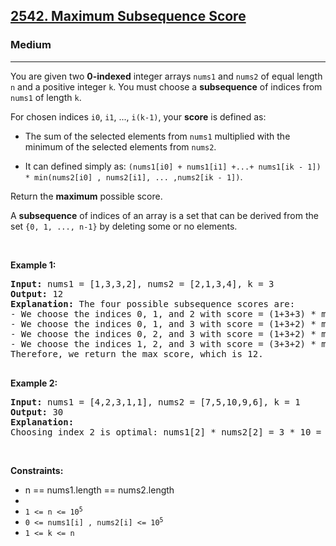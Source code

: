 <h2><a href="https://leetcode.com/problems/maximum-subsequence-score/">2542. Maximum Subsequence Score</a></h2><h3>Medium</h3><hr><div>

<p>You are given two <strong>0-indexed</strong> integer arrays <code>nums1</code> and <code>nums2</code> of equal length <code>n</code> and a positive integer <code>k</code>. You must choose a <strong>subsequence</strong> of indices from <code>nums1</code> of length <code>k</code>.</p>

<p>For chosen indices <code>i0</code>, <code>i1</code>, ..., <code>i(k-1)</code>, your <strong>score</strong> is defined as:</p>

<ul>
    <li>The sum of the selected elements from <code>nums1</code> multiplied with the minimum of the selected elements from <code>nums2</code>.</li>

</ul>
<ul>
    <li>It can defined simply as: <code>(nums1[i0] + nums1[i1] +...+ nums1[ik - 1]) * min(nums2[i0] , nums2[i1], ... ,nums2[ik - 1])</code>.</li>
</ul>

<p>Return the <strong>maximum</strong> possible score.</p>

<p>A <strong>subsequence</strong> of indices of an array is a set that can be derived from the set <code>{0, 1, ..., n-1}</code> by deleting some or no elements.</p>

<p>&nbsp;</p>
<p><strong class="example">Example 1:</strong></p>

<pre><strong>Input:</strong> nums1 = [1,3,3,2], nums2 = [2,1,3,4], k = 3
<strong>Output:</strong> 12
<strong>Explanation:</strong> The four possible subsequence scores are:
- We choose the indices 0, 1, and 2 with score = (1+3+3) * min(2,1,3) = 7.
- We choose the indices 0, 1, and 3 with score = (1+3+2) * min(2,1,4) = 6. 
- We choose the indices 0, 2, and 3 with score = (1+3+2) * min(2,3,4) = 12. 
- We choose the indices 1, 2, and 3 with score = (3+3+2) * min(1,3,4) = 8.
Therefore, we return the max score, which is 12. 

</pre>

<p><strong class="example">Example 2:</strong></p>

<pre><strong>Input:</strong> nums1 = [4,2,3,1,1], nums2 = [7,5,10,9,6], k = 1
<strong>Output:</strong> 30
<strong>Explanation:</strong> 
Choosing index 2 is optimal: nums1[2] * nums2[2] = 3 * 10 = 30 is the maximum possible score.
</pre>

<p>&nbsp;</p>
<p><strong>Constraints:</strong></p>

<ul>
    <li>n == nums1.length == nums2.length<li>
	<li><code>1 &lt;= n &lt;= 10<sup>5</sup></code></li>
    <li><code>0 &lt;= nums1[i] , nums2[i] &lt;= 10<sup>5</sup></code></li>
    <li><code>1 &lt;= k &lt;= n</code></li>
</ul>
</div>